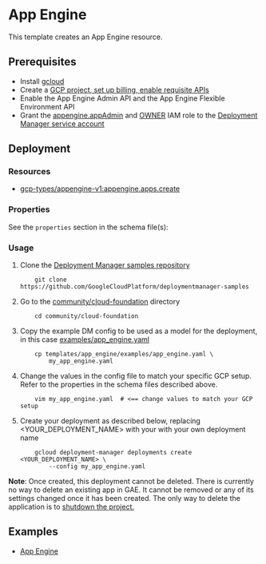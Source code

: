 # App Engine

This template creates an App Engine resource.

## Prerequisites

- Install [gcloud](https://cloud.google.com/sdk)
- Create a [GCP project, set up billing, enable requisite APIs](../project/README.md)
- Enable the App Engine Admin API and the App Engine Flexible Environment API
- Grant the [appengine.appAdmin](https://cloud.google.com/appengine/docs/admin-api/access-control) and [OWNER](https://cloud.google.com/appengine/docs/standard/python/access-control#primitive_roles) IAM role to the [Deployment Manager service account](https://cloud.google.com/deployment-manager/docs/access-control#access_control_for_deployment_manager)

## Deployment

### Resources

- [gcp-types/appengine-v1:appengine.apps.create](https://cloud.google.com/appengine/docs/admin-api/reference/rest/v1/apps)

### Properties

See the `properties` section in the schema file(s):

### Usage

1. Clone the [Deployment Manager samples repository](https://github.com/GoogleCloudPlatform/deploymentmanager-samples)

    ```shell
        git clone https://github.com/GoogleCloudPlatform/deploymentmanager-samples
    ```

2. Go to the [community/cloud-foundation](../../) directory

    ```shell
        cd community/cloud-foundation
    ```

3. Copy the example DM config to be used as a model for the deployment, in this
   case [examples/app_engine.yaml](examples/app_engine.yaml)

    ```shell
        cp templates/app_engine/examples/app_engine.yaml \
            my_app_engine.yaml
    ```

4. Change the values in the config file to match your specific GCP setup.
   Refer to the properties in the schema files described above.

    ```shell
        vim my_app_engine.yaml  # <== change values to match your GCP setup
    ```

5. Create your deployment as described below, replacing <YOUR_DEPLOYMENT_NAME>
   with your with your own deployment name

    ```shell
        gcloud deployment-manager deployments create <YOUR_DEPLOYMENT_NAME> \
            --config my_app_engine.yaml
    ```

**Note**: Once created, this deployment cannot be deleted.
There is currently no way to delete an existing app in GAE. It cannot be removed or any of its settings changed once it has been created. The only way to delete the application is to [shutdown the project.](https://cloud.google.com/appengine/docs/standard/python/console/?csw=1#delete_app)

## Examples

- [App Engine](examples/app_engine.yaml)
